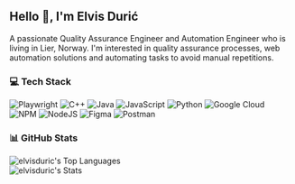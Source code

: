 
<h2 align="left">Hello 👋, I'm Elvis Durić</h2>
<p align="" widht="300">A passionate Quality Assurance Engineer and Automation Engineer who is living in Lier, Norway. I'm interested in quality assurance processes, web automation solutions and automating tasks to avoid manual repetitions.</p>


### 💻 Tech Stack
![Playwright](https://img.shields.io/static/v1?style=flat&message=Playwright&color=2EAD33&logo=Playwright&logoColor=FFFFFF&label=)
![C++](https://img.shields.io/badge/c++-%2300599C.svg?style=flat&logo=c%2B%2B&logoColor=white)
![Java](https://img.shields.io/badge/Java-ED8B00?style=flat&logo=openjdk&logoColor=white)
![JavaScript](https://img.shields.io/badge/javascript-%23323330.svg?style=flat&logo=javascript&logoColor=%23F7DF1E) 
![Python](https://img.shields.io/badge/python-3670A0?style=flat&logo=python&logoColor=ffdd54)
![Google Cloud](https://img.shields.io/badge/Google%20Cloud-%234285F4.svg?style=flat&logo=google-cloud&logoColor=white)
![NPM](https://img.shields.io/badge/NPM-%23000000.svg?style=flat&logo=npm&logoColor=white) 
![NodeJS](https://img.shields.io/badge/node.js-6DA55F?style=flat&logo=node.js&logoColor=white)
![Figma](https://img.shields.io/badge/figma-%23F24E1E.svg?style=flat&logo=figma&logoColor=white) 
![Postman](https://img.shields.io/badge/Postman-FF6C37?style=flat&logo=postman&logoColor=white)

### 📊 GitHub Stats
![elvisduric's Top Languages](https://github-readme-stats.vercel.app/api/top-langs/?username=elvisduric&theme=default&show_icons=true&hide_border=true&layout=compact)</br>
![elvisduric's Stats](https://github-readme-stats.vercel.app/api?username=elvisduric&theme=default&show_icons=true&hide_border=true&count_private=true)
